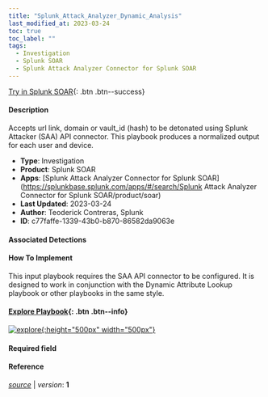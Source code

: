 ```yaml
---
title: "Splunk_Attack_Analyzer_Dynamic_Analysis"
last_modified_at: 2023-03-24
toc: true
toc_label: ""
tags:
  - Investigation
  - Splunk SOAR
  - Splunk Attack Analyzer Connector for Splunk SOAR
---
```


[Try in Splunk SOAR](https://www.splunk.com/en_us/software/splunk-security-orchestration-and-automation.html){: .btn .btn--success}

#### Description

Accepts url link, domain or vault_id (hash) to be detonated using Splunk Attacker (SAA) API connector. This playbook produces a normalized output for each user and device.

- **Type**: Investigation
- **Product**: Splunk SOAR
- **Apps**: [Splunk Attack Analyzer Connector for Splunk SOAR](https://splunkbase.splunk.com/apps/#/search/Splunk Attack Analyzer Connector for Splunk SOAR/product/soar)
- **Last Updated**: 2023-03-24
- **Author**: Teoderick Contreras, Splunk
- **ID**: c77faffe-1339-43b0-b870-86582da9063e

#### Associated Detections


#### How To Implement
This input playbook requires the SAA API connector to be configured. It is designed to work in conjunction with the Dynamic Attribute Lookup playbook or other playbooks in the same style.


#### [Explore Playbook](https://splunk.github.io/soar-playbook-viewer/?playbook=https://raw.githubusercontent.com/phantomcyber/playbooks/latest/Splunk_Attack_Analyzer_Dynamic_Analysis.json){: .btn .btn--info}

[![explore](https://raw.githubusercontent.com/splunk/security_content/develop/playbooks/Splunk_Attack_Analyzer_Dynamic_Analysis.png){:height="500px" width="500px"}](https://splunk.github.io/soar-playbook-viewer/?playbook=https://raw.githubusercontent.com/phantomcyber/playbooks/latest/Splunk_Attack_Analyzer_Dynamic_Analysis.json)

#### Required field


#### Reference



[*source*](https://github.com/splunk/security_content/tree/develop/playbooks/Splunk_Attack_Analyzer_Dynamic_Analysis.yml) \| *version*: **1**